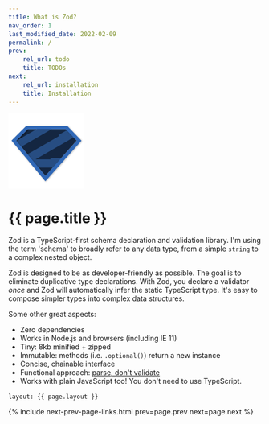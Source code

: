 ```yaml
---
title: What is Zod?
nav_order: 1
last_modified_date: 2022-02-09
permalink: /
prev:
    rel_url: todo
    title: TODOs
next:
    rel_url: installation
    title: Installation
---
```


![logo.png](logo.png)
# {{ page.title }}

Zod is a TypeScript-first schema declaration and validation library. I'm using the term 'schema' to broadly refer to any data type, from a simple `string` to a complex nested object.

Zod is designed to be as developer-friendly as possible. The goal is to eliminate duplicative type declarations. With Zod, you declare a validator _once_ and Zod will automatically infer the static TypeScript type. It's easy to compose simpler types into complex data structures.

Some other great aspects:

- Zero dependencies
- Works in Node.js and browsers (including IE 11)
- Tiny: 8kb minified + zipped
- Immutable: methods (i.e. `.optional()`) return a new instance
- Concise, chainable interface
- Functional approach: [parse, don't validate](https://lexi-lambda.github.io/blog/2019/11/05/parse-don-t-validate/)
- Works with plain JavaScript too! You don't need to use TypeScript.

```
layout: {{ page.layout }}
```
{%
    include next-prev-page-links.html
    prev=page.prev
    next=page.next
%}
<!-- {%
    include next-page-link.html
    text='Next: Installation'
    link='installation'
%} -->